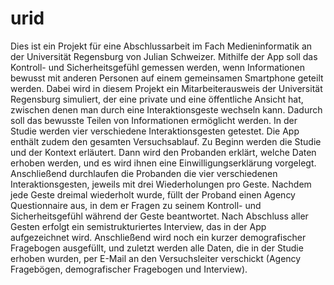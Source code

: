 # urid

Dies ist ein Projekt für eine Abschlussarbeit im Fach Medieninformatik an der Universität Regensburg von Julian Schweizer. Mithilfe der App soll das Kontroll- und Sicherheitsgefühl gemessen werden, wenn Informationen bewusst mit anderen Personen auf einem gemeinsamen Smartphone geteilt werden. Dabei wird in diesem Projekt ein Mitarbeiterausweis der Universität Regensburg simuliert, der eine private und eine öffentliche Ansicht hat, zwischen denen man durch eine Interaktionsgeste wechseln kann. Dadurch soll das bewusste Teilen von Informationen ermöglicht werden. In der Studie werden vier verschiedene Interaktionsgesten getestet. Die App enthält zudem den gesamten Versuchsablauf. Zu Beginn werden die Studie und der Kontext erläutert. Dann wird den Probanden erklärt, welche Daten erhoben werden, und es wird ihnen eine Einwilligungserklärung vorgelegt. Anschließend durchlaufen die Probanden die vier verschiedenen Interaktionsgesten, jeweils mit drei Wiederholungen pro Geste. Nachdem jede Geste dreimal wiederholt wurde, füllt der Proband einen Agency Questionnaire aus, in dem er Fragen zu seinem Kontroll- und Sicherheitsgefühl während der Geste beantwortet. Nach Abschluss aller Gesten erfolgt ein semistrukturiertes Interview, das in der App aufgezeichnet wird. Anschließend wird noch ein kurzer demografischer Fragebogen ausgefüllt, und zuletzt werden alle Daten, die in der Studie erhoben wurden, per E-Mail an den Versuchsleiter verschickt (Agency Fragebögen, demografischer Fragebogen und Interview).


